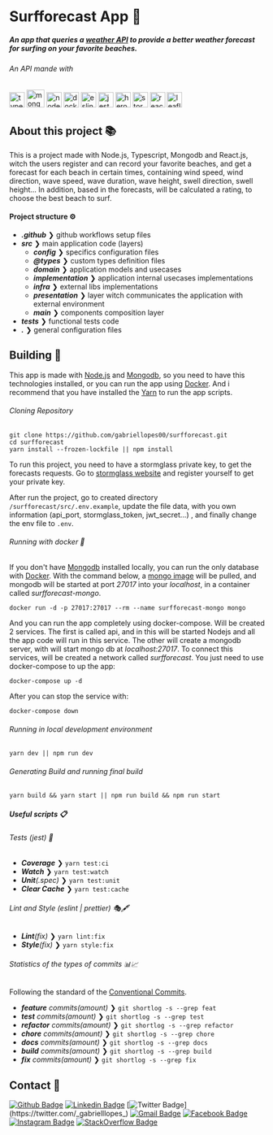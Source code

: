 # Surfforecast App 🌊

##### An app that queries a [weather API](https://stormglass.io/) to provide a better weather forecast for surfing on your favorite beaches.

###### An API mande with

<p>
  <img src="https://cdn.svgporn.com/logos/typescript-icon.svg" alt="typescript" width="30" height="30"/>
  <img src="https://img.icons8.com/color/452/mongodb.png" alt="mongodb" width="35" height="35"/>
  <img src="https://cdn.svgporn.com/logos/nodejs-icon.svg" alt="nodejs" width="30" height="30"/>
  <img src="https://cdn.svgporn.com/logos/docker-icon.svg" alt="docker" width="30" height="30"/>
  <img src="https://cdn.svgporn.com/logos/eslint.svg" alt="eslint" width="30" height="30"/>
  <img src="https://cdn.svgporn.com/logos/jest.svg" height="30" alt="jest">
  <img src="https://cdn.svgporn.com/logos/heroku-icon.svg" height="30" alt="heroku">
  <img src="https://stormglass.io/wp-content/uploads/2019/05/Stormglass-Circle-1400.svg" height="30" alt="storm-glass">
  <img src="https://cdn.svgporn.com/logos/react.svg" height="30" alt="react">
  <img src="https://cdn.svgporn.com/logos/leaflet.svg" height="30" alt="leaflet-maps">
</p>

## About this project 📚

This is a project made with Node.js, Typescript, Mongodb and React.js, witch the users register and can record your favorite beaches, and get a forecast for each beach in certain times, containing wind speed, wind direction, wave speed, wave duration, wave height, swell direction, swell height... In addition, based in the forecasts, will be calculated a rating, to choose the best beach to surf.

#### Project structure ⚙

- _**.github**_ ❯ github workflows setup files
- _**src**_ ❯ main application code (layers)
  - _**config**_ ❯ specifics configuration files
  - _**@types**_ ❯ custom types definition files
  - _**domain**_ ❯ application models and usecases
  - _**implementation**_ ❯ application internal usecases implementations
  - _**infra**_ ❯ external libs implementations
  - _**presentation**_ ❯ layer witch communicates the application with external environment
  - _**main**_ ❯ components composition layer
- _**tests**_ ❯ functional tests code
- _**.**_ ❯ general configuration files

## Building 🔧

This app is made with [Node.js](https://nodejs.org) and [Mongodb](https://www.mongodb.com/), so you need to have this technologies installed, or you can run the app using [Docker](https://www.docker.com/). And i recommend that you have installed the [Yarn](https://yarnpkg.com/getting-started/install) to run the app scripts.

###### Cloning Repository

```cloning
git clone https://github.com/gabriellopes00/surfforecast.git
cd surfforecast
yarn install --frozen-lockfile || npm install
```

To run this project, you need to have a stormglass private key, to get the forecasts requests. Go to [stormglass website](https://stormglass.io/) and register yourself to get your private key.

After run the project, go to created directory `/surfforecast/src/.env.example`, update the file data, with you own information (api_port, stormglass_token, jwt_secret...) , and finally change the env file to `.env`.

###### Running with docker 🐳

If you don't have [Mongodb](https://www.mongodb.com/) installed locally, you can run the only database with [Docker](https://www.docker.com/). With the command below, a [mongo image](https://hub.docker.com/_/mongo) will be pulled, and mongodb will be started at port _27017_ into your _localhost_, in a container called _surfforecast-mongo_.

```docker
docker run -d -p 27017:27017 --rm --name surfforecast-mongo mongo
```

And you can run the app completely using docker-compose. Will be created 2 services. The first is called api, and in this will be started Nodejs and all the app code will run in this service. The other will create a mongodb server, with will start mongo db at _localhost:27017_. To connect this services, will be created a network called _surfforecast_. You just need to use docker-compose to up the app:

```docker-compose-up
docker-compose up -d
```

After you can stop the service with:

```docker-compose-down
docker-compose down
```

###### Running in local development environment

```development
yarn dev || npm run dev
```

###### Generating Build and running final build

```build
yarn build && yarn start || npm run build && npm run start
```

##### Useful scripts 📋

###### Tests (jest) 🧪

- _**Coverage**_ ❯ `yarn test:ci`
- _**Watch**_ ❯ `yarn test:watch`
- _**Unit**(.spec)_ ❯ `yarn test:unit`
- _**Clear Cache**_ ❯ `yarn test:cache`

###### Lint and Style (eslint | prettier) 🎭🖋

- _**Lint**(fix)_ ❯ `yarn lint:fix`
- _**Style**(fix)_ ❯ `yarn style:fix`

###### Statistics of the types of commits 📊📈

Following the standard of the [Conventional Commits](https://www.conventionalcommits.org/).

- _**feature** commits(amount)_ ❯ `git shortlog -s --grep feat`
- _**test** commits(amount)_ ❯ `git shortlog -s --grep test`
- _**refactor** commits(amount)_ ❯ `git shortlog -s --grep refactor`
- _**chore** commits(amount)_ ❯ `git shortlog -s --grep chore`
- _**docs** commits(amount)_ ❯ `git shortlog -s --grep docs`
- _**build** commits(amount)_ ❯ `git shortlog -s --grep build`
- _**fix** commits(amount)_ ❯ `git shortlog -s --grep fix`

## Contact 📱

[![Github Badge](https://img.shields.io/badge/-Github-000?style=flat-square&logo=Github&logoColor=white&link=https://github.com/gabriellopes00)](https://github.com/gabriellopes00)
[![Linkedin Badge](https://img.shields.io/badge/-LinkedIn-blue?style=flat-square&logo=Linkedin&logoColor=white&link=https://www.linkedin.com/in/gabriel-lopes-6625631b0/)](https://www.linkedin.com/in/gabriel-lopes-6625631b0/)
[![Twitter Badge](https://img.shields.io/badge/-Twitter-1ca0f1?style=flat-square&labelColor=1ca0f1&logo=twitter&logoColor=white&link=https://twitter.com/_gabrielllopes_)](https://twitter.com/_gabrielllopes_)
[![Gmail Badge](https://img.shields.io/badge/-Gmail-D14836?&style=flat-square&logo=Gmail&logoColor=white&link=mailto:gabrielluislopes00@gmail.com)](mailto:gabrielluislopes00@gmail.com)
[![Facebook Badge](https://img.shields.io/badge/facebook-%231877F2.svg?&style=flat-square&logo=facebook&logoColor=white)](https://www.facebook.com/profile.php?id=100034920821684)
[![Instagram Badge](https://img.shields.io/badge/instagram-%23E4405F.svg?&style=flat-square&logo=instagram&logoColor=white)](https://www.instagram.com/_.gabriellopes/?hl=pt-br)
[![StackOverflow Badge](https://img.shields.io/badge/stack%20overflow-FE7A16?logo=stack-overflow&logoColor=white&style=flat-square)](https://stackoverflow.com/users/14099025/gabriel-lopes?tab=profile)
